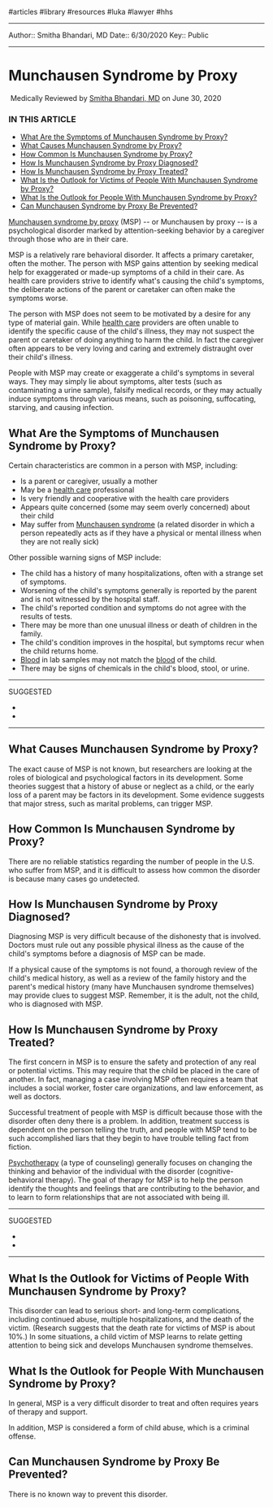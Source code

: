 #articles #library #resources #luka #lawyer #hhs

---
Author:: Smitha Bhandari, MD
Date:: 6/30/2020
Key:: Public

---


# Munchausen Syndrome by Proxy

 Medically Reviewed by [Smitha Bhandari, MD](https://www.webmd.com/smitha-bhandari) on June 30, 2020

### IN THIS ARTICLE

-   [What Are the Symptoms of Munchausen Syndrome by Proxy?](https://www.webmd.com/mental-health/munchausen-by-proxy#091e9c5e800077b2-1-2)
-   [What Causes Munchausen Syndrome by Proxy?](https://www.webmd.com/mental-health/munchausen-by-proxy#091e9c5e800077b2-2-3)
-   [How Common Is Munchausen Syndrome by Proxy?](https://www.webmd.com/mental-health/munchausen-by-proxy#091e9c5e800077b2-2-4)
-   [How Is Munchausen Syndrome by Proxy Diagnosed?](https://www.webmd.com/mental-health/munchausen-by-proxy#091e9c5e800077b2-2-5)
-   [How Is Munchausen Syndrome by Proxy Treated?](https://www.webmd.com/mental-health/munchausen-by-proxy#091e9c5e800077b2-2-6)
-   [What Is the Outlook for Victims of People With Munchausen Syndrome by Proxy?](https://www.webmd.com/mental-health/munchausen-by-proxy#091e9c5e800077b2-3-7)
-   [What Is the Outlook for People With Munchausen Syndrome by Proxy?](https://www.webmd.com/mental-health/munchausen-by-proxy#091e9c5e800077b2-3-8)
-   [Can Munchausen Syndrome by Proxy Be Prevented?](https://www.webmd.com/mental-health/munchausen-by-proxy#091e9c5e800077b2-3-9)

[Munchausen syndrome by proxy](https://www.webmd.com/mental-health/munchausen-by-proxy) (MSP) -- or Munchausen by proxy -- is a psychological disorder marked by attention-seeking behavior by a caregiver through those who are in their care.

MSP is a relatively rare behavioral disorder. It affects a primary caretaker, often the mother. The person with MSP gains attention by seeking medical help for exaggerated or made-up symptoms of a child in their care. As health care providers strive to identify what's causing the child's symptoms, the deliberate actions of the parent or caretaker can often make the symptoms worse.

The person with MSP does not seem to be motivated by a desire for any type of material gain. While [health care](https://www.webmd.com/health-insurance/rm-quiz-insurance-basics) providers are often unable to identify the specific cause of the child's illness, they may not suspect the parent or caretaker of doing anything to harm the child. In fact the caregiver often appears to be very loving and caring and extremely distraught over their child's illness.

People with MSP may create or exaggerate a child's symptoms in several ways. They may simply lie about symptoms, alter tests (such as contaminating a urine sample), falsify medical records, or they may actually induce symptoms through various means, such as poisoning, suffocating, starving, and causing infection.

## What Are the Symptoms of Munchausen Syndrome by Proxy?

Certain characteristics are common in a person with MSP, including:

-   Is a parent or caregiver, usually a mother
-   May be a [health care](https://www.webmd.com/health-insurance/video/what-is-the-aca) professional
-   Is very friendly and cooperative with the health care providers
-   Appears quite concerned (some may seem overly concerned) about their child
-   May suffer from [Munchausen syndrome](https://www.webmd.com/mental-health/munchausen-syndrome) (a related disorder in which a person repeatedly acts as if they have a physical or mental illness when they are not really sick)

Other possible warning signs of MSP include:

-   The child has a history of many hospitalizations, often with a strange set of symptoms.
-   Worsening of the child's symptoms generally is reported by the parent and is not witnessed by the hospital staff.
-   The child's reported condition and symptoms do not agree with the results of tests.
-   There may be more than one unusual illness or death of children in the family.
-   The child's condition improves in the hospital, but symptoms recur when the child returns home.
-   [Blood](https://www.webmd.com/heart/anatomy-picture-of-blood) in lab samples may not match the [blood](https://www.webmd.com/a-to-z-guides/rm-quiz-blood-basics) of the child.
-   There may be signs of chemicals in the child's blood, stool, or urine.

---

SUGGESTED

-   
-   

---

## What Causes Munchausen Syndrome by Proxy?

The exact cause of MSP is not known, but researchers are looking at the roles of biological and psychological factors in its development. Some theories suggest that a history of abuse or neglect as a child, or the early loss of a parent may be factors in its development. Some evidence suggests that major stress, such as marital problems, can trigger MSP.

## How Common Is Munchausen Syndrome by Proxy?

There are no reliable statistics regarding the number of people in the U.S. who suffer from MSP, and it is difficult to assess how common the disorder is because many cases go undetected.

## How Is Munchausen Syndrome by Proxy Diagnosed?

Diagnosing MSP is very difficult because of the dishonesty that is involved. Doctors must rule out any possible physical illness as the cause of the child's symptoms before a diagnosis of MSP can be made.

If a physical cause of the symptoms is not found, a thorough review of the child's medical history, as well as a review of the family history and the parent's medical history (many have Munchausen syndrome themselves) may provide clues to suggest MSP. Remember, it is the adult, not the child, who is diagnosed with MSP.

## How Is Munchausen Syndrome by Proxy Treated?

The first concern in MSP is to ensure the safety and protection of any real or potential victims. This may require that the child be placed in the care of another. In fact, managing a case involving MSP often requires a team that includes a social worker, foster care organizations, and law enforcement, as well as doctors.

Successful treatment of people with MSP is difficult because those with the disorder often deny there is a problem. In addition, treatment success is dependent on the person telling the truth, and people with MSP tend to be such accomplished liars that they begin to have trouble telling fact from fiction.

[Psychotherapy](https://www.webmd.com/mental-health/mental-health-psychotherapy) (a type of counseling) generally focuses on changing the thinking and behavior of the individual with the disorder (cognitive-behavioral therapy). The goal of therapy for MSP is to help the person identify the thoughts and feelings that are contributing to the behavior, and to learn to form relationships that are not associated with being ill.

---

SUGGESTED

-   
-   

---

## What Is the Outlook for Victims of People With Munchausen Syndrome by Proxy?

This disorder can lead to serious short- and long-term complications, including continued abuse, multiple hospitalizations, and the death of the victim. (Research suggests that the death rate for victims of MSP is about 10%.) In some situations, a child victim of MSP learns to relate getting attention to being sick and develops Munchausen syndrome themselves.

## What Is the Outlook for People With Munchausen Syndrome by Proxy?

In general, MSP is a very difficult disorder to treat and often requires years of therapy and support.

In addition, MSP is considered a form of child abuse, which is a criminal offense.

## Can Munchausen Syndrome by Proxy Be Prevented?

There is no known way to prevent this disorder.